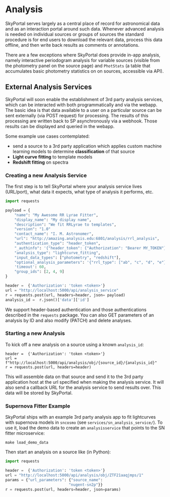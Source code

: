 # Analysis

SkyPortal serves largely as a central place of record for astronomical data and as an interaction portal around such data. Whenever advanced analysis is needed on individual sources or groups of sources the standard procedure is for end users to download the relevant data, process this data offline, and then write back results as comments or annotations.

There are a few exceptions where SkyPortal does provide in-app analysis, namely interactive periodogram analysis for variable sources (visible from the photometry panel on the source page) and `PhotStats` (a table that accumulates basic photometry statistics on on sources, accessible via API).

## External Analysis Services

SkyPortal will soon enable the establishment of 3rd party analysis services, which can be interacted with both programmatically and via the webapp. The basic idea is that data available to a user on a particular source can be sent externally (via POST request) for processing. The results of this processing are written back to SP asynchronously via a webhook. Those results can be displayed and queried in the webapp.

Some example use cases contemplated:

  - send a source to a 3rd party application which applies custom machine learning models to determine **classification** of that source
  - **Light curve fitting** to template models
  - **Redshift fitting** on spectra

### Creating a new Analysis Service

The first step is to tell SkyPortal where your analysis service lives (URL/port), what data it expects, what type of analysis it performs, etc.

```python
import requests

payload = {
    "name": "My Awesome RR Lyrae Fitter",
    "display_name": "My display name",
    "description": "We fit RRLyrae to templates",
    "version": "1.0"
    "contact_name": "I. M. Astronomer",
    "url": "http://amazing.analysis.edu:6801/analysis/rrl_analysis",
    "authentication_type": "header_token",
    "_authinfo": '{"header_token": {"Authorization": "Bearer MY_TOKEN"}}',
    "analysis_type": "lightcurve_fitting",
    "input_data_types": ["photometry", "redshift"],
    "optional_analysis_parameters": '{"rrl_type": ["ab", "c", "d", "e"}',
    'timeout': 60,
    "group_ids": [2, 4, 9]
}

header =  {'Authorization': 'token <token>'}
url = "http://localhost:5000/api/analysis_service"
r = requests.post(url, headers=header, json= payload)
analysis_id =  r.json()['data']['id']
```
We support header-based authentication and those authentications described in the `requests` package. You can also GET parameters of an analysis by ID and also modify (PATCH) and delete analyses.

### Starting a new Analysis

To kick off a new analysis on a source using a known `analysis_id`:

```
header =  {'Authorization': 'token <token>'}
url = f"http://localhost:5000/api/analysis/obj/{source_id}/{analysis_id}"
r = requests.post(url, headers=header)
```
This will assemble data on that source and send it to the 3rd party application host at the url specified when making the analysis service. It will also send a callback URL for the analysis service to send results over. This data will be stored by SkyPortal.

### Supernova Fitter Example

SkyPortal ships with an example 3rd party analysis app to fit lightcurves with supernova models in `sncosmo` (see `services/sn_analysis_service/`). To use it, load the demo data to create an `analysisservice` that points to the SN fitter microservice:

```
make load_demo_data
```

Then start an analysis on a source like (in Python):

```python
import requests

header =  {'Authorization': 'token <token>'}
url = "http://localhost:5000/api/analysis/obj/ZTF21aaqjmps/1"
params = {"url_parameters": {"source_name":
                            "nugent-sn2p"}}
r = requests.post(url, headers=header, json=params)
```
